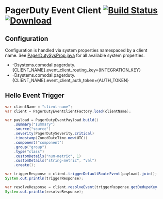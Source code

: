 # PagerDuty Event Client [![Build Status](https://travis-ci.org/comodal/pagerduty-client.svg?branch=master)](https://travis-ci.org/comodal/pagerduty-client) [![Download](https://api.bintray.com/packages/comodal/libraries/pagerduty-event-client/images/download.svg)](https://bintray.com/comodal/libraries/pagerduty-event-client/_latestVersion)

## Configuration
Configuration is handled via system properties namespaced by a client name.  See [PagerDutySysProp.java](systems.comodal.pagerduty_event_client/src/main/java/systems/comodal/pagerduty/config/PagerDutySysProp.java) for all available system properties.

 - -Dsystems.comodal.pagerduty.{CLIENT_NAME}.event_client_routing_key={INTEGRATION_KEY}
 - -Dsystems.comodal.pagerduty.{CLIENT_NAME}.event_client_auth_token={AUTH_TOKEN}

## Hello Event Trigger

```java
var clientName = "client-name";
var client = PagerDutyEventClientFactory.load(clientName);

var payload = PagerDutyEventPayload.build()
    .summary("summary")
    .source("source")
    .severity(PagerDutySeverity.critical)
    .timestamp(ZonedDateTime.now(UTC))
    .component("component")
    .group("group")
    .type("class")
    .customDetails("num-metric", 1)
    .customDetails("string-metric", "val")
    .create();

var triggerResponse = client.triggerDefaultRouteEvent(payload).join();
System.out.println(triggerResponse);

var resolveResponse = client.resolveEvent(triggerResponse.getDedupeKey()).join();
System.out.println(resolveResponse);
```
